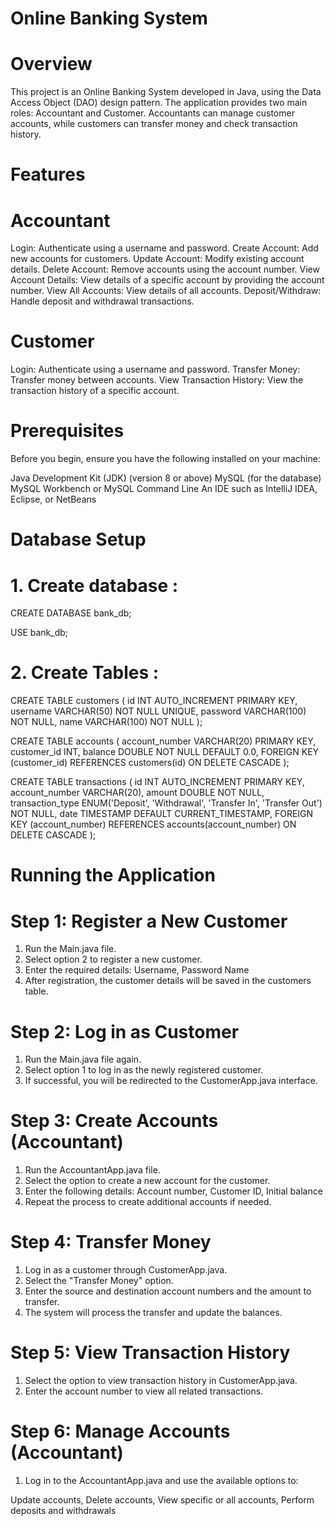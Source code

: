 # Online Banking System
# Overview
This project is an Online Banking System developed in Java, using the Data Access Object (DAO) design pattern. The application provides two main roles: Accountant and Customer. Accountants can manage customer accounts, while customers can transfer money and check transaction history.

# Features
# Accountant
Login: Authenticate using a username and password.
Create Account: Add new accounts for customers.
Update Account: Modify existing account details.
Delete Account: Remove accounts using the account number.
View Account Details: View details of a specific account by providing the account number.
View All Accounts: View details of all accounts.
Deposit/Withdraw: Handle deposit and withdrawal transactions.
# Customer
Login: Authenticate using a username and password.
Transfer Money: Transfer money between accounts.
View Transaction History: View the transaction history of a specific account.
# Prerequisites
Before you begin, ensure you have the following installed on your machine:

Java Development Kit (JDK) (version 8 or above)
MySQL (for the database)
MySQL Workbench or MySQL Command Line
An IDE such as IntelliJ IDEA, Eclipse, or NetBeans

# Database Setup
# 1. Create database :
CREATE DATABASE bank_db;

USE bank_db;

# 2.  Create Tables : 
CREATE TABLE customers (
    id INT AUTO_INCREMENT PRIMARY KEY,
    username VARCHAR(50) NOT NULL UNIQUE,
    password VARCHAR(100) NOT NULL,
    name VARCHAR(100) NOT NULL
);


CREATE TABLE accounts (
    account_number VARCHAR(20) PRIMARY KEY,
    customer_id INT,
    balance DOUBLE NOT NULL DEFAULT 0.0,
    FOREIGN KEY (customer_id) REFERENCES customers(id) ON DELETE CASCADE
);


CREATE TABLE transactions (
    id INT AUTO_INCREMENT PRIMARY KEY,
    account_number VARCHAR(20),
    amount DOUBLE NOT NULL,
    transaction_type ENUM('Deposit', 'Withdrawal', 'Transfer In', 'Transfer Out') NOT NULL,
    date TIMESTAMP DEFAULT CURRENT_TIMESTAMP,
    FOREIGN KEY (account_number) REFERENCES accounts(account_number) ON DELETE CASCADE
);

# Running the Application
# Step 1: Register a New Customer
1. Run the Main.java file.
2. Select option 2 to register a new customer.
3. Enter the required details:
 Username,
 Password
Name
4. After registration, the customer details will be saved in the customers table.
# Step 2: Log in as Customer
1. Run the Main.java file again.
2. Select option 1 to log in as the newly registered customer.
3. If successful, you will be redirected to the CustomerApp.java interface. 
# Step 3: Create Accounts (Accountant)
1. Run the AccountantApp.java file.
2. Select the option to create a new account for the customer.
3. Enter the following details:
 Account number,
 Customer ID,
 Initial balance
4. Repeat the process to create additional accounts if needed.
# Step 4: Transfer Money
1. Log in as a customer through CustomerApp.java.
2. Select the "Transfer Money" option.
3. Enter the source and destination account numbers and the amount to transfer.
4. The system will process the transfer and update the balances.
# Step 5: View Transaction History
1. Select the option to view transaction history in CustomerApp.java.
2. Enter the account number to view all related transactions.
# Step 6: Manage Accounts (Accountant)
1. Log in to the AccountantApp.java and use the available options to:
   
 Update accounts,
  Delete accounts,
 View specific or all accounts,
 Perform deposits and withdrawals


